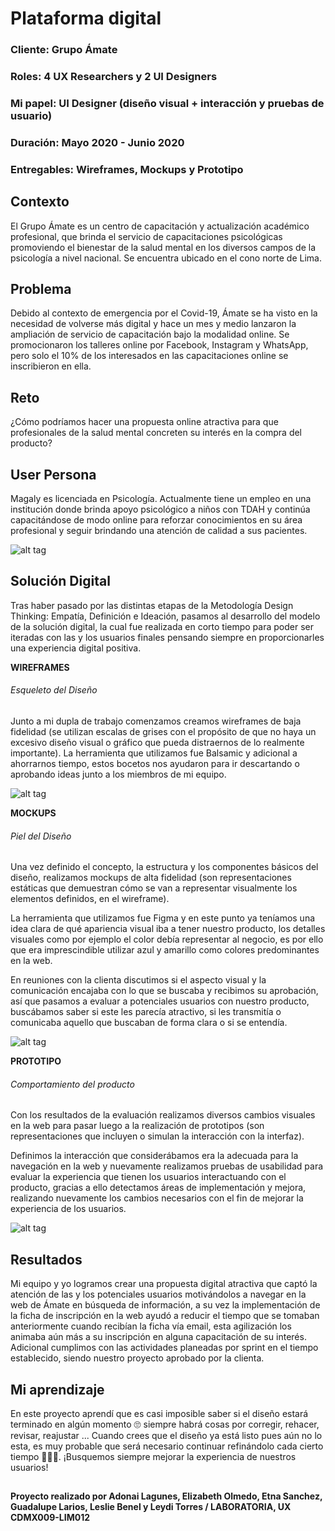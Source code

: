 # Plataforma digital
### Cliente: Grupo Ámate
### Roles: 4 UX Researchers y 2 UI Designers
### Mi papel: UI Designer (diseño visual + interacción y pruebas de usuario)
### Duración: Mayo 2020 - Junio 2020
### Entregables: Wireframes, Mockups y Prototipo

## Contexto
El Grupo Ámate es un centro de capacitación y actualización académico profesional, que brinda el servicio de capacitaciones psicológicas promoviendo el bienestar de la salud mental en los diversos campos de la psicología a nivel nacional.
Se encuentra ubicado en el cono norte de Lima.

## Problema
Debido al contexto de emergencia por el Covid-19, Ámate se ha visto en la necesidad de volverse más digital y hace un mes y medio lanzaron la ampliación de servicio de capacitación bajo la modalidad online. Se promocionaron los talleres online por Facebook, Instagram y WhatsApp, pero solo el 10% de los interesados en las capacitaciones online se inscribieron en ella.

## Reto
¿Cómo podríamos hacer una propuesta online atractiva para que profesionales de la salud mental concreten su interés en la compra del producto?

## User Persona
Magaly es licenciada en Psicología. Actualmente tiene un empleo en una institución donde brinda apoyo psicológico a niños con TDAH y continúa capacitándose de modo online para reforzar conocimientos en su área profesional y seguir brindando una atención de calidad a sus pacientes.

![alt tag](https://github.com/Lemi-Torres/UX_Design_Amate/blob/master/User_Persona.jpg)

## Solución Digital
Tras haber pasado por las distintas etapas de la Metodología Design Thinking: Empatía, Definición e Ideación, pasamos al desarrollo del modelo de la solución digital, la cual fue realizada en corto tiempo para poder ser iteradas con las y los usuarios finales pensando siempre en proporcionarles una experiencia digital positiva.

**WIREFRAMES**
###### Esqueleto del Diseño

Junto a mi dupla de trabajo comenzamos creamos wireframes de baja fidelidad (se utilizan escalas de grises con el propósito de que no haya un excesivo diseño visual o gráfico que pueda distraernos de lo realmente importante).
La herramienta que utilizamos fue Balsamic y adicional a ahorrarnos tiempo, estos bocetos nos ayudaron para ir descartando o aprobando ideas junto a los miembros de mi equipo.

![alt tag](https://github.com/Lemi-Torres/UX_Design_Amate/blob/master/wireframes.png)

**MOCKUPS**
###### Piel del Diseño

Una vez definido el concepto, la estructura y los componentes básicos del diseño, realizamos mockups de alta fidelidad (son representaciones estáticas que demuestran cómo se van a representar visualmente los elementos definidos, en el wireframe).

La herramienta que utilizamos fue Figma y en este punto ya teníamos una idea clara de qué apariencia visual iba a tener nuestro producto, los detalles visuales como por ejemplo el color debía representar al negocio, es por ello que era imprescindible utilizar azul y amarillo como colores predominantes en la web.

En reuniones con la clienta discutimos si el aspecto visual y la comunicación encajaba con lo que se buscaba y recibimos su aprobación, así que pasamos a evaluar a potenciales usuarios con nuestro producto, buscábamos saber si este les parecía atractivo, si les transmitía o comunicaba aquello que buscaban de forma clara o si se entendía.

![alt tag](https://github.com/Lemi-Torres/UX_Design_Amate/blob/master/web1.jpg)

**PROTOTIPO**
###### Comportamiento del producto

Con los resultados de la evaluación realizamos diversos cambios visuales en la web para pasar luego a la realización de prototipos (son representaciones que incluyen o simulan la interacción con la interfaz).

Definimos la interacción que considerábamos era la adecuada para la navegación en la web y nuevamente realizamos pruebas de usabilidad para evaluar la experiencia que tienen los usuarios interactuando con el producto, gracias a ello detectamos áreas de implementación y mejora, realizando nuevamente los cambios necesarios con el fin de mejorar la experiencia de los usuarios.

![alt tag](https://github.com/Lemi-Torres/UX_Design_Amate/blob/master/web2.jpg)

## Resultados
Mi equipo y yo logramos crear una propuesta digital atractiva que captó la atención de las y los potenciales usuarios motivándolos a navegar en la web de Ámate en búsqueda de información, a su vez la implementación de la ficha de inscripción en la web ayudó a reducir el tiempo que se tomaban anteriormente cuando recibían la ficha vía email, esta agilización los animaba aún más a su inscripción en alguna capacitación de su interés.
Adicional cumplimos con las actividades planeadas por sprint en el tiempo establecido, siendo nuestro proyecto aprobado por la clienta.

## Mi aprendizaje
En este proyecto aprendí que es casi imposible saber si el diseño estará terminado en algún momento 🙄 siempre habrá cosas por corregir, rehacer, revisar, reajustar ...
Cuando crees que el diseño ya está listo pues aún no lo esta, es muy probable que será necesario continuar refinándolo cada cierto tiempo 👩🏽‍💻.
¡Busquemos siempre mejorar la experiencia de nuestros usuarios!

##
**Proyecto realizado por Adonai Lagunes, Elizabeth Olmedo, Etna Sanchez, Guadalupe Larios, Leslie Benel y Leydi Torres / LABORATORIA, UX CDMX009-LIM012**


